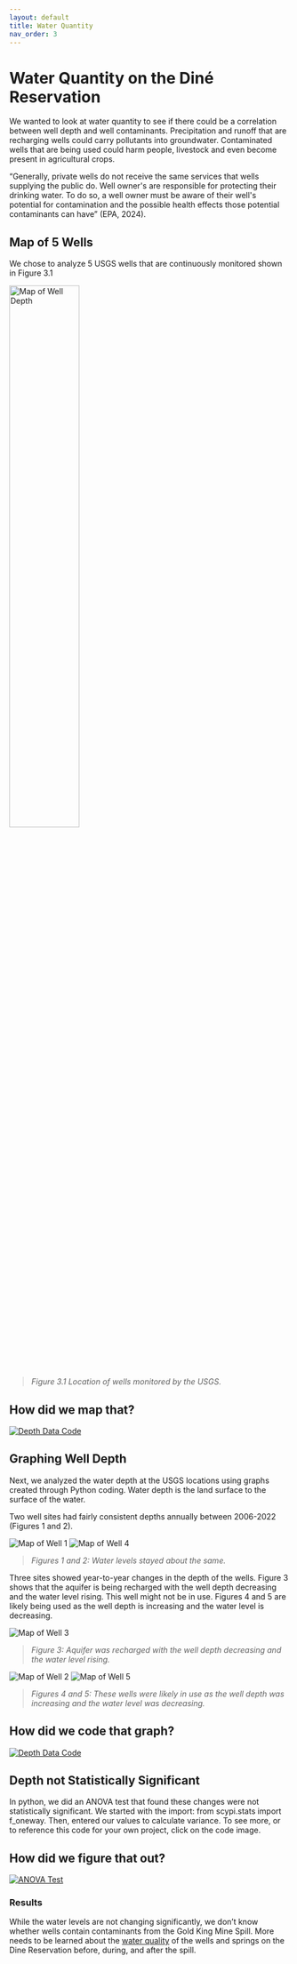 ```yaml
---
layout: default
title: Water Quantity
nav_order: 3
---
```


# Water Quantity on the Diné Reservation

We wanted to look at water quantity to see if there could be a correlation between well depth and well contaminants.  Precipitation and runoff that are recharging wells could carry pollutants into groundwater. Contaminated wells that are being used could harm people, livestock and even become present in agricultural crops.  

“Generally, private wells do not receive the same services that wells supplying the public do. Well owner's are responsible for protecting their drinking water. To do so, a well owner must be aware of their well's potential for contamination and the possible health effects those potential contaminants can have” (EPA, 2024).


## Map of 5 Wells
We chose to analyze 5 USGS wells that are continuously monitored shown in Figure 3.1 

<img src = "https://github.com/cu-esiil-edu/MSUDenver-DineWaterQuality2023/blob/main/img/mapWellDepth.png?raw=true" alt= "Map of Well Depth" width="50%" height="50%">

> *Figure 3.1 Location of wells monitored by the USGS.*

## How did we map that?

[![Depth Data Code](https://github.com/cu-esiil-edu/MSUDenver-DineWaterQuality2023/blob/main/img/DepthDataCode3.jpg?raw=true)](https://github.com/cu-esiil-edu/MSUDenver-DineWaterQuality2023/blob/37589d1e18ce6453b6cbf0a742ee1bc02605208a/Copy_of_ESIIL_Depth_Data.ipynb)

## Graphing Well Depth

Next, we analyzed the water depth at the USGS locations using graphs created through Python coding.  Water depth is the land surface to the surface of the water.  

Two well sites had fairly consistent depths annually between 2006-2022 (Figures 1 and 2).

![Map of Well 1](https://github.com/cu-esiil-edu/MSUDenver-DineWaterQuality2023/blob/main/img/DepthWell1.png?raw=true)
![Map of Well 4](https://github.com/cu-esiil-edu/MSUDenver-DineWaterQuality2023/blob/main/img/DepthWell4.png?raw=true)

> *Figures 1 and 2: Water levels stayed about the same.*

Three sites showed year-to-year changes in the depth of the wells.  Figure 3 shows that the aquifer is being recharged with the well depth decreasing and the water level rising.
This well might not be in use. Figures 4 and 5 are likely being used as the well depth is increasing and the water level is decreasing.

![Map of Well 3](https://github.com/cu-esiil-edu/MSUDenver-DineWaterQuality2023/blob/main/img/DepthWell3.jpg?raw=true)

> *Figure 3: Aquifer was recharged with the well depth decreasing and the water level rising.*

![Map of Well 2](https://github.com/cu-esiil-edu/MSUDenver-DineWaterQuality2023/blob/main/img/DepthWell2.jpg?raw=true)
![Map of Well 5](https://github.com/cu-esiil-edu/MSUDenver-DineWaterQuality2023/blob/main/img/DepthWell5.jpg?raw=true)

> *Figures 4 and 5: These wells were likely in use as the well depth was increasing and the water level was decreasing.*



 
## How did we code that graph?

[![Depth Data Code](https://github.com/cu-esiil-edu/MSUDenver-DineWaterQuality2023/blob/main/img/DepthDataCode4.jpg?raw=true)](https://github.com/cu-esiil-edu/MSUDenver-DineWaterQuality2023/blob/37589d1e18ce6453b6cbf0a742ee1bc02605208a/Copy_of_ESIIL_Depth_Data.ipynb)

## Depth not Statistically Significant

In python, we did an ANOVA test that found these changes were not statistically significant.  We started with the import: from scypi.stats import f_oneway.  Then, entered our values to calculate variance.  To see more, or to reference this code for your own project, click on the code image.

## How did we figure that out?

[![ANOVA Test](https://github.com/cu-esiil-edu/MSUDenver-DineWaterQuality2023/blob/main/img/DepthDataCode7.jpg?raw=true)](https://github.com/cu-esiil-edu/MSUDenver-DineWaterQuality2023/blob/37589d1e18ce6453b6cbf0a742ee1bc02605208a/Copy_of_ESIIL_Depth_Data.ipynb)


### Results

While the water levels are not changing significantly, we don’t know whether wells contain contaminants from the Gold King Mine Spill.  More needs to be learned about the 
[water quality](https://github.com/cu-esiil-edu/MSUDenver-DineWaterQuality2023/blob/2a252f78a491ddc01372c4dd522833f838bd241b/water-quality.md) 
of the wells and springs on the Dine Reservation before, during, and after the spill.
